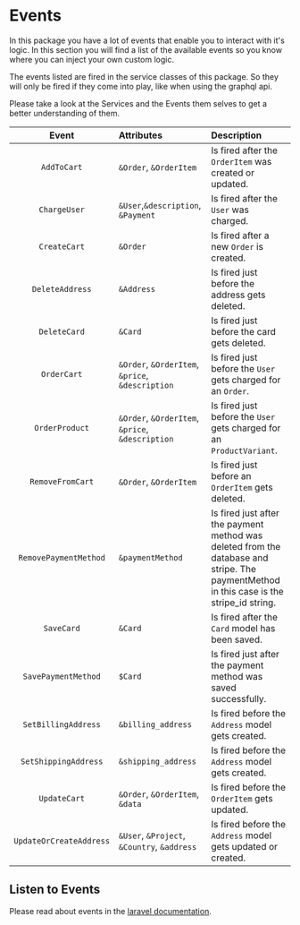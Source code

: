 # Events

In this package you have a lot of events that enable you to interact with it's logic. In this section you will find a list of the available events so you know where you can inject your own custom logic.

The events listed are fired in the service classes of this package. So they will only be fired if they come into play, like when using the graphql api.

Please take a look at the Services and the Events them selves to get a better understanding of them.

|          Event          | Attributes                                       | Description                                                                                                                              |
|:-----------------------:|:-------------------------------------------------|:-----------------------------------------------------------------------------------------------------------------------------------------|
|       `AddToCart`       | `&Order`, `&OrderItem`                           | Is fired after the `OrderItem` was created or updated.                                                                                   |
|      `ChargeUser`       | `&User`,`&description`, `&Payment`               | Is fired after the `User` was charged.                                                                                                   |
|      `CreateCart`       | `&Order`                                         | Is fired after a new `Order` is created.                                                                                                 |
|     `DeleteAddress`     | `&Address`                                       | Is fired just before the address gets deleted.                                                                                           |
|      `DeleteCard`       | `&Card`                                          | Is fired just before the card gets deleted.                                                                                              |
|       `OrderCart`       | `&Order`, `&OrderItem`, `&price`, `&description` | Is fired just before the `User` gets charged for an `Order`.                                                                             |
|     `OrderProduct`      | `&Order`, `&OrderItem`, `&price`, `&description` | Is fired just before the `User` gets charged for an `ProductVariant`.                                                                    |
|    `RemoveFromCart`     | `&Order`, `&OrderItem`                           | Is fired just before an `OrderItem` gets deleted.                                                                                        |
|  `RemovePaymentMethod`  | `&paymentMethod`                                 | Is fired just after the payment method was deleted from the database and stripe. The paymentMethod in this case is the stripe_id string. |
|       `SaveCard`        | `&Card`                                          | Is fired after the `Card` model has been saved.                                                                                          |
|   `SavePaymentMethod`   | `$Card`                                          | Is fired just after the payment method was saved successfully.                                                                           |
|   `SetBillingAddress`   | `&billing_address`                               | Is fired before the `Address` model gets created.                                                                                        |
|  `SetShippingAddress`   | `&shipping_address`                              | Is fired before the `Address` model gets created.                                                                                        |
|      `UpdateCart`       | `&Order`, `&OrderItem`, `&data`                  | Is fired before the `OrderItem` gets updated.                                                                                            |
| `UpdateOrCreateAddress` | `&User`, `&Project`, `&Country`, `&address`      | Is fired before the `Address` model gets updated or created.                                                                             |

## Listen to Events

Please read about events in the [laravel documentation](https://laravel.com/docs).